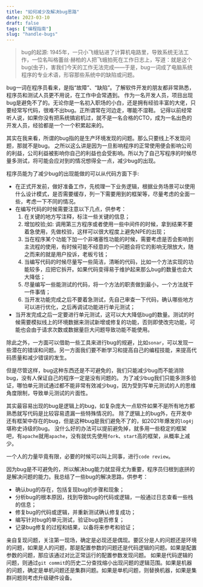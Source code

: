 ```yaml
---
title: "如何减少及解决bug思路"
date: 2023-03-10
draft: false
tags: ["编程指南"]
slug: "handle-bugs"
---
```


> bug的起源: 
1945年，一只小飞蛾钻进了计算机电路里，导致系统无法工作，一位名叫格蕾丝·赫柏的人把飞蛾拍死在工作日志上，写道：就是这个 bug(虫子)，害我们今天的工作无法完成——于是，bug一词成了电脑系统程序的专业术语，形容那些系统中的缺陷或问题。

bug一词在程序员看来，是指“故障”、“缺陷”。了解软件开发的朋友都非常熟悉，程序员和测试人员更不用说，在工作中会常遇到。
作为一名开发人员，项目出现bug是避免不了的。无论你是一名初入职场的小白，还是拥有经验丰富的大佬，只要经常写代码，很难不出bug。正所谓常在河边走，哪能不湿鞋。
记得以前经常听人说，如果你没有把系统搞宕机过，就不是一名合格的CTO，成为一名出色的开发人员，经验都是一个一个积累起来的。

其实在我来看，所谓的bug指的是生产环境发现的问题。那么只要线上不发现问题，那就不是bug。
之所以这么讲是因为一旦影响程序的正常使用便会影响公司的利益，公司利益被影响你自己的利益也会受影响。所以为了自己写程序的时候尽量多测试，将可能会应对到的情况想得全一点，减少bug的出现。

程序员能为了减少bug的出现能做的可以从代码方面下手:
- 在正式开发前，做好准备工作，先梳理一下业务逻辑，根据业务场景可以使用什么设计模式，是否需要缓存，列一下需要用到的框架等，尽量考虑的全面一些，考虑一下不同的情况。
- 在编写代码的时候需要注意以下几点，供参考：
  1. 在关键的地方写注释，标注一些关键的信息；
  2. 增加校验;如: 调用第三方程序或者使用一些中间件的时候，拿到结果不要着急使用，先做校验，这样可以很大程度上避免NPE的出现；
  3. 当在程序某个功能下加一个非堵塞性功能的时候，需要考虑是否会影响到主流程的使用，有时候可能不经意的一个问题会将它的影响无限放大，随之而来的就是用户投诉，老板亏钱；
  4. 当编写代码的时候尽量写一些简洁，清晰的代码，比如一个方法实现的功能较多，应把它拆开。如果代码变得易于维护起来那么bug的数量也会大大降低；
  5. 尽量编写一些能测试的代码，将一个方法的职责做到最小，一个方法就干一件事情；
  6. 当开发功能完成之后不要着急测试，先自己审查一下代码，确认哪些地方可以进行优化，之后再调试功能进行单元测试；
- 当开发完成之后一定要进行单元测试，这可以大大降低bug的数量。测试的时候需要模拟线上的环境数据来测试新增或修复的功能，否则即使改完功能，可能也会由于请求次数或数据量巨大问题导致功能不能使用。

除此之外，一方面可以借助一些工具来进行bug的规避，比如`sonar`，可以发现一些潜在的错误和问题。另一方面我们要不断学习和提高自己的编程技能，来提高代码质量和减少错误的发生。

但是尽管这样，bug这种东西还是不可避免的，我们只能减少bug而不能消除bug，没有人保证自己的程序一定是没有问题的。
为了减少bug我们只能多测多验证，哪怕单元测试通过都不能非常有效减少bug，因为受到写单元测试的人的思维角度限制，导致单元测试的片面性。

其实最容易出现的bug是逻辑上的bug，如复杂庞大一点软件如果不是所有地方都熟悉就写代码是比较容易遗漏一些特殊情况的。
除了逻辑上的bug外，在开发中还有框架中存在的bug，但是这种bug是我们避免不了的，如2021年爆发的`log4j`堪称史诗级的bug。
没什么好的办法可以提前避免掉，就多用一些稳定的框架吧，有`apache`就用`apache`，没有就优先使用`fork`、`start`高的框架，从概率上减少。

一个人的力量毕竟有限，必要的时候可以叫上同事，进行`code review`。

因为bug是不可避免的，所以解决bug能力就显得尤为重要，程序员归根到底拼的是解决问题的能力。我总结了一些bug的解决思路，供参考：
- 确认bug的存在，包括复现bug的步骤和现象；
- 分析bug的根本原因，找到导致bug的代码或逻辑，一般通过日志查看一些栈的信息；
- 修复bug的代码或逻辑，并重新测试确认修复成功；
- 编写针对bug的单元测试，验证bug是否修复；
- 记录bug修复的过程和结果，以备将来参考和验证；

亲自复现问题，关注第一现场，确定是必现还是偶现。要区分是人的问题还是环境的问题，如果是人的问题，那是配置参数的问题还是代码逻辑的问题。如果是配置参数的问题，那应该通过对比正常运行的配置参数发现问题。
如果是代码逻辑的问题，则通过`git commit`的历史二分查找缩小出现问题的逻辑范围。如果是机器的问题，确定是单机问题还是集群问题。如果是单机问题，则替换机器，如果是集群问题则考虑升级硬件设备。
